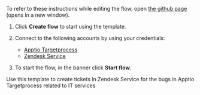 To refer to these instructions while editing the flow, open [the github page](https://github.com/ot4i/app-connect-templates/blob/master/resources/markdown/Create%20tickets%20in%20Zendesk%20Service%20for%20the%20bugs%20in%20Apptio%20Targetprocess%20related%20to%20IT%20services_instructions.md) (opens in a new window).

1. Click **Create flow** to start using the template.
2. Connect to the following accounts by using your credentials:
   - [Apptio Targetprocess](https://www.ibm.com/docs/en/app-connect/containers_cd?topic=apps-apptio-targetprocess)
   - [Zendesk Service](https://www.ibm.com/docs/en/app-connect/containers_cd?topic=apps-zendesk-service)
   
3. To start the flow, in the banner click **Start flow**.

Use this template to create tickets in Zendesk Service for the bugs in Apptio Targetprocess related to IT services